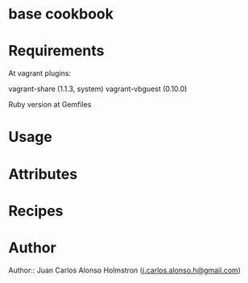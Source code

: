 # base cookbook

# Requirements

At vagrant plugins:

vagrant-share (1.1.3, system)
vagrant-vbguest (0.10.0)

Ruby version at Gemfiles

# Usage

# Attributes

# Recipes

# Author

Author:: Juan Carlos Alonso Holmstron (<j.carlos.alonso.h@gmail.com>)
